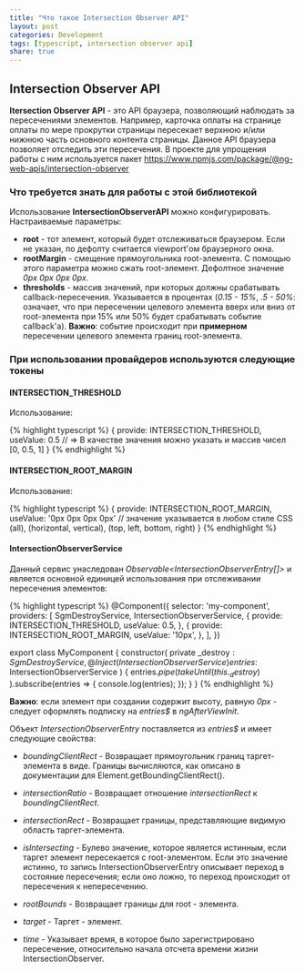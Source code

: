 ```yaml
---
title: "Что такое Intersection Observer API"
layout: post
categories: Development
tags: [typescript, intersection observer api]
share: true
---
```


## Intersection Observer API

**Itersection Observer API** - это API браузера, позволяющий наблюдать за пересечениями элементов. Например, карточка оплаты на странице оплаты по мере прокрутки страницы пересекает верхнюю и/или нижнюю часть основного контента страницы. Данное API браузера позволяет отследить эти пересечения. В проекте для упрощения работы с ним используется пакет https://www.npmjs.com/package/@ng-web-apis/intersection-observer

### Что требуется знать для работы с этой библиотекой

Использование **IntersectionObserverAPI** можно конфигурировать. Настраиваемые параметры:

- **root** - тот элемент, который будет отслеживаться браузером. Если не указан, по дефолту считается viewport'ом браузерного окна.
- **rootMargin** - смещение прямоугольника root-элемента. С помощью этого параметра можно сжать root-элемент. Дефолтное значение _0px 0px 0px 0px_.
- **thresholds** - массив значений, при которых должны срабатывать callback-пересечения. Указывается в процентах (_0.15 - 15%_, _.5 - 50%_: означает, что при пересечении целевого элемента вверх или вниз от root-элемента при 15% или 50% будет срабатывать событие callback'а). **Важно**: событие происходит при **примерном** пересечении целевого элемента границ root-элемента.

### При использовании провайдеров используются следующие токены

#### INTERSECTION_THRESHOLD

Использование:

{% highlight typescript %}
{
    provide: INTERSECTION_THRESHOLD,
    useValue: 0.5 // => В качестве значения можно указать и массив чисел [0, 0.5, 1]
}
{% endhighlight %}

#### INTERSECTION_ROOT_MARGIN

Использование:

{% highlight typescript %}
{
    provide: INTERSECTION_ROOT_MARGIN,
    useValue: '0px 0px 0px 0px' // значение указывается в любом стиле CSS (all), (horizontal, vertical), (top, left, bottom, right)
}
{% endhighlight %}

#### IntersectionObserverService

Данный сервис унаследован _Observable<IntersectionObserverEntry[]>_ и является основной единицей использования при отслеживании пересечения элементов:

{% highlight typescript %}
@Component({
selector: 'my-component',
providers: [
    SgmDestroyService,
    IntersectionObserverService,
    {
        provide: INTERSECTION_THRESHOLD,
        useValue: 0.5,
    },
    {
        provide: INTERSECTION_ROOT_MARGIN,
        useValue: '10px',
    },
],
})

export class MyComponent {
    constructor(
        private _destroy$: SgmDestroyService,
        @Inject(IntersectionObserverService)
        entries$: IntersectionObserverService
    ) {
        entries$.pipe(
            takeUntil(this._destroy$)
        ).subscribe(entries => {
            console.log(entries);
        });
    }
}
{% endhighlight %}

**Важно**: если элемент при создании содержит высоту, равную _0px_ - следует оформлять подписку на _entries$_ в _ngAfterViewInit_.

Объект _IntersectionObserverEntry_ поставляется из _entries$_ и имеет следующие свойства:

- _boundingClientRect_ - Возвращает прямоугольник границ таргет-элемента в виде. Границы вычисляются, как описано в документации для Element.getBoundingClientRect().

- _intersectionRatio_ - Возвращает отношение _intersectionRect_ к _boundingClientRect_.

- _intersectionRect_ - Возвращает границы, представляющие видимую область таргет-элемента.

- _isIntersecting_ - Булево значение, которое является истинным, если таргет элемент пересекается с root-элементом. Если это значение истинно, то запись IntersectionObserverEntry описывает переход в состояние пересечения; если оно ложно, то переход происходит от пересечения к непересечению.

- _rootBounds_ - Возвращает границы для root - элемента.

- _target_ - Таргет - элемент.

- _time_ - Указывает время, в которое было зарегистрировано пересечение, относительно начала отсчета времени жизни IntersectionObserver.
